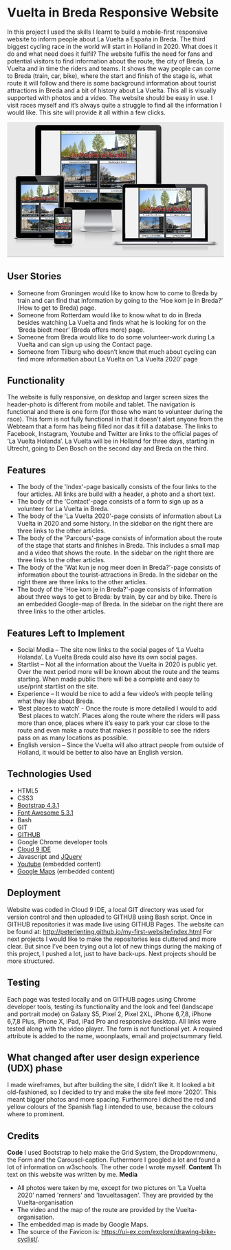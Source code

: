 # Vuelta in Breda Responsive Website

In this project I used the skills I learnt to build a mobile-first responsive website to inform people about La Vuelta a España in Breda. The third biggest cycling race in the world will start in Holland in 2020. 
What does it do and what need does it fulfil?
The website fulfils the need for fans and potential visitors to find information about the route, the city of Breda, La Vuelta and in time the riders and teams. 
It shows the way people can come to Breda (train, car, bike), where the start and finish of the stage is, what route it will follow and there is some background information about tourist attractions in Breda and a bit of history about La Vuelta. This all is visually supported with photos and a video.
The website should be easy in use. I visit races myself and it’s always quite a struggle to find all the information I would like. This site will provide it all within a  few clicks.

![Responsive site](https://raw.githubusercontent.com/PeterLenting/my-first-website/master/assets/img/AmIResponsive.JPG)

## User Stories

* Someone from Groningen would like to know how to come to Breda by train and can find that information by going to the ‘Hoe kom je in Breda?’ (How to get to Breda) page.
* Someone from Rotterdam would like to know what to do in Breda besides watching La Vuelta and finds what he is looking for on the ‘Breda biedt meer’ (Breda offers more) page.
* Someone from Breda would like to do some volunteer-work during La Vuelta and can sign up using the Contact page.
* Someone from Tilburg who doesn’t know that much about cycling can find more information about La Vuelta on ‘La Vuelta 2020’ page

## Functionality 

The website is fully responsive, on desktop and larger screen sizes the header-photo is different from mobile and tablet.
The navigation is functional and there is one form (for those who want to volunteer during the race). This form is not fully functional in that it doesn't alert anyone from the Webteam that a form has being filled nor das it fill a database. 
The links to Facebook, Instagram, Youtube and Twitter are links to the official pages of ‘La Vuelta Holanda’. La Vuelta will be in Holland for three days, starting in Utrecht, going to Den Bosch on the second day and Breda on the third. 

## Features
* The body of the 'Index'-page basically consists of the four links to the four articles. All links are build with a header, a photo and a short text. 
* The body of the 'Contact'-page consists of a form to sign up as a volunteer for La Vuelta in Breda. 
* The body of the 'La Vuelta 2020'-page consists of information about La Vuelta in 2020 and some history. In the sidebar on the right there are three links to the other articles.
* The body of the 'Parcours'-page consists of information about the route of the stage that starts and finishes in Breda. This includes a small map and a video that shows the route. In the sidebar on the right there are three links to the other articles.
* The body of the 'Wat kun je nog meer doen in Breda?'-page consists of information about the tourist-attractions in Breda. In the sidebar on the right there are three links to the other articles.
* The body of the 'Hoe kom je in Breda?'-page consists of information about three ways to get to Breda: by train, by car and by bike. There is an embedded Google-map of Breda. In the sidebar on the right there are three links to the other articles.

## Features Left to Implement

* Social Media – The site now links to the social pages of ‘La Vuelta Holanda’. La Vuelta Breda could also have its own social pages.
* Startlist – Not all the information about the Vuelta in 2020 is public yet. Over the next period more will be known about the route and the teams starting. When made public there will be a complete and easy to use/print startlist on the site. 
* Experience – It would be nice to add a few video’s with people telling what they like about Breda. 
* ‘Best places to watch’ - Once the route is more detailed I would to add ‘Best places to watch’. Places along the route where the riders will pass more than once, places where it’s easy to park your car close to the route and even make a route that makes it possible to see the riders pass on as many locations as possible. 
* English version – Since the Vuelta will also attract people from outside of Holland, it would be better to also have an English version.

## Technologies Used

* HTML5
* CSS3
* [Bootstrap 4.3.1](https://getbootstrap.com/docs/4.3/getting-started/introduction/)
* [Font Awesome 5.3.1](https://fontawesome.com/changelog/latest)
* Bash
* GIT
* [GITHUB](https://github.com/)
* Google Chrome developer tools
* [Cloud 9 IDE](https://c9.io/lenting)
* Javascript and [JQuery](https://code.jquery.com/jquery-3.2.1.slim.min.js)
* [Youtube](https://www.youtube.com/channel/UCNmFjkwW-m_E_uWH5sopE2Q) (embedded content)
* [Google Maps](https://www.google.nl/maps) (embedded content)

## Deployment

Website was coded in Cloud 9 IDE, a local GIT directory was used for version control and then uploaded to GITHUB using Bash script. Once in  GITHUB repositories it was made live using GITHUB Pages. The website can be found at: http://peterlenting.github.io/my-first-website/index.html
For next projects I would like to make the repositories less cluttered and more clear. But since I’ve been trying out a lot of new things during the making of this project, I pushed a lot, just to have back-ups. Next projects should be more structured. 

## Testing

Each page was tested locally and on GITHUB pages using Chrome developer tools, testing its functionality and the look and feel (landscape and portrait mode) on Galaxy S5, Pixel 2, Pixel 2XL, iPhone 6,7,8, iPhone 6,7,8 Plus, iPhone X, iPad, iPad Pro and responsive desktop. All links were tested along with the video player.
The form is not functional yet. A required attribute is added to the name, woonplaats, email and projectsummary field.

## What changed after user design experience (UDX) phase

I made wireframes, but after building the site, I didn’t like it. It looked a bit old-fashioned, so I decided to try and make the site feel more ‘2020’. This meant bigger photos and more spacing. Furthermore I diched the red and yellow colours of the Spanish flag I intended to use, because the colours where to prominent.

## Credits

**Code**
I used Bootstrap to help make the Grid System, the Dropdownmenu, the Form and the Carousel-caption. Futhermore I googled a lot and found a lot of information on w3schools. The other code I wrote myself.
**Content**
Th text on this website was written by me. 
**Media**
* All photos were taken by me, except for two pictures on 'La Vuelta 2020' named 'renners' and 'lavueltasagen'. They are provided by the Vuelta-organisation
* The video and the map of the route are provided by the Vuelta-organisation.
* The embedded map is made by Google Maps.
* The source of the Favicon is: https://ui-ex.com/explore/drawing-bike-cyclist/.


